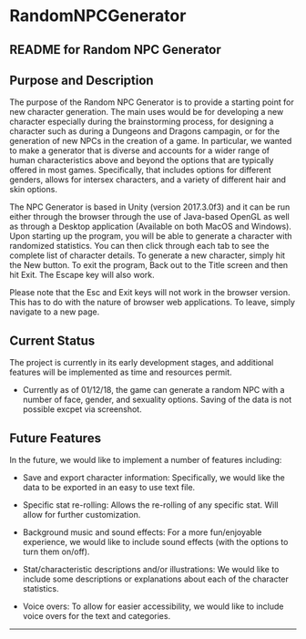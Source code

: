 # RandomNPCGenerator


README for Random NPC Generator
-------------------------------




Purpose and Description
-------------------------------


The purpose of the Random NPC Generator is to provide a starting point for new character generation. The main uses would be for developing a new character especially during the brainstorming process, for designing a character such as during a Dungeons and Dragons campagin, or for the generation of new NPCs in the creation of a game.  In particular, we wanted to make a generator that is diverse and accounts for a wider range of human characteristics above and beyond the options that are typically offered in most games. Specifically, that includes options for different genders, allows for intersex characters, and a variety of different hair and skin options.

The NPC Generator is based in Unity (version 2017.3.0f3) and it can be run either through the browser through the use of Java-based OpenGL as well as through a Desktop application (Available on both MacOS and Windows). Upon starting up the program,  you will be able to generate a character with randomized statistics. You can then click through each tab to see the complete list of character details. To generate a new character, simply hit the New button. To exit the program, Back out to the Title screen and then hit Exit. The Escape key will also work. 

Please note that the Esc and Exit keys will not work in the browser version. This has to do with the nature of browser web applications. To leave, simply navigate to a new page. 

Current Status
-------------------------------


The project is currently in its early development stages, and additional features will be implemented as time and resources permit.

* Currently as of 01/12/18, the game can generate a random NPC with a number of face, gender, and sexuality options. Saving of the data is not possible excpet via screenshot. 



Future Features
-------------------------------



In the future, we would like to implement a number of features including:

* Save and export character information:
  Specifically, we would like the data to be exported in an easy to use text file.  
  
* Specific stat re-rolling:
  Allows the re-rolling of any specific stat. Will allow for further customization.

* Background music and sound effects:
  For a more fun/enjoyable experience, we would like to include sound effects (with the options to turn them on/off).
 
* Stat/characteristic descriptions and/or illustrations:
  We would like to include some descriptions or explanations about each of the character statistics. 
  
* Voice overs:
  To allow for easier accessibility, we would like to include voice overs for the text and categories.
-------------------------------
